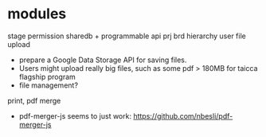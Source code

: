 # modules

stage
permission
sharedb + programmable api
prj
brd hierarchy
user
file upload
 - prepare a Google Data Storage API for saving files.
 - Users might upload really big files, such as some pdf > 180MB for taicca flagship program
 - file management?

print, pdf merge
 - pdf-merger-js seems to just work: https://github.com/nbesli/pdf-merger-js

